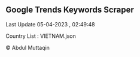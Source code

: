 

## Google Trends Keywords Scraper 
 
Last Update 05-04-2023 , 02:49:48

Country List :
VIETNAM.json



© Abdul Muttaqin 
